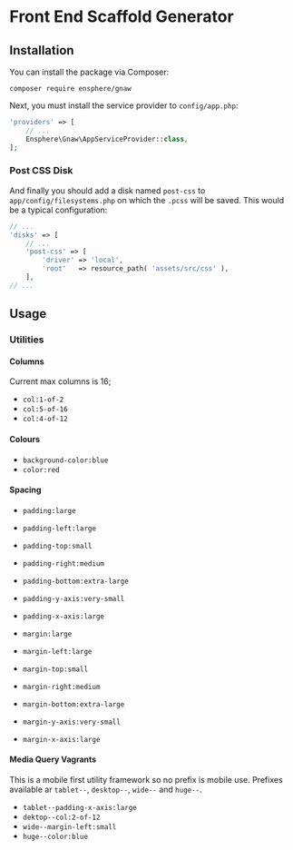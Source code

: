 
# Front End Scaffold Generator

## Installation

You can install the package via Composer:

```
composer require ensphere/gnaw
````

Next, you must install the service provider to `config/app.php`:

```php
'providers' => [
    // ...
    Ensphere\Gnaw\AppServiceProvider::class,
];
```

### Post CSS Disk

And finally you should add a disk named `post-css` to `app/config/filesystems.php` on which the `.pcss` will be saved. 
This would be a typical configuration:

```php
// ...
'disks' => [
    // ...
    'post-css' => [
        'driver' => 'local',
        'root'   => resource_path( 'assets/src/css' ),
    ],
// ...    
```

## Usage

### Utilities

#### Columns

Current max columns is 16;

* `col:1-of-2`
* `col:5-of-16`
* `col:4-of-12`

#### Colours

* `background-color:blue`
* `color:red`

#### Spacing

* `padding:large`
* `padding-left:large`
* `padding-top:small`
* `padding-right:medium`
* `padding-bottom:extra-large`
* `padding-y-axis:very-small`
* `padding-x-axis:large`


* `margin:large`
* `margin-left:large`
* `margin-top:small`
* `margin-right:medium`
* `margin-bottom:extra-large`
* `margin-y-axis:very-small`
* `margin-x-axis:large`

#### Media Query Vagrants

This is a mobile first utility framework so no prefix is mobile use. Prefixes available ar `tablet--`, `desktop--`, `wide--` and `huge--`.

* `tablet--padding-x-axis:large`
* `dektop--col:2-of-12`
* `wide--margin-left:small`
* `huge--color:blue`

